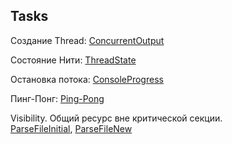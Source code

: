 Tasks
-----



Создание Thread: 
[ConcurrentOutput](demo/ConcurrentOutput.java)

Состояние Нити:
[ThreadState](demo/ThreadState.java) 
 
Остановка потока: 
[ConsoleProgress](demo/ConsoleProgress.java)

Пинг-Понг:
[Ping-Pong](pingpong)

Visibility. Общий ресурс вне критической секции.  
[ParseFileInitial](synchr/ParseFileInitial.java), 
[ParseFileNew](synchr/ParseFileNew.java)
